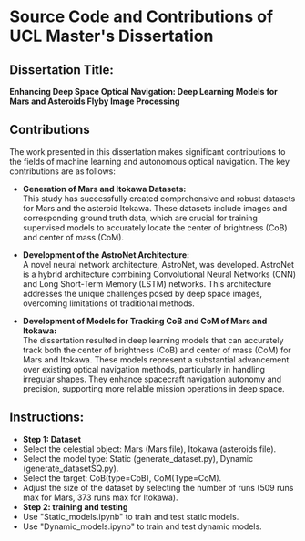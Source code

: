 # Source Code and Contributions of UCL Master's Dissertation

## Dissertation Title:
**Enhancing Deep Space Optical Navigation: Deep Learning Models for Mars and Asteroids Flyby Image Processing**

## Contributions

The work presented in this dissertation makes significant contributions to the fields of machine learning and autonomous optical navigation. The key contributions are as follows:

- **Generation of Mars and Itokawa Datasets:**  
  This study has successfully created comprehensive and robust datasets for Mars and the asteroid Itokawa. These datasets include images and corresponding ground truth data, which are crucial for training supervised models to accurately locate the center of brightness (CoB) and center of mass (CoM).

- **Development of the AstroNet Architecture:**  
  A novel neural network architecture, AstroNet, was developed. AstroNet is a hybrid architecture combining Convolutional Neural Networks (CNN) and Long Short-Term Memory (LSTM) networks. This architecture addresses the unique challenges posed by deep space images, overcoming limitations of traditional methods.

- **Development of Models for Tracking CoB and CoM of Mars and Itokawa:**  
  The dissertation resulted in deep learning models that can accurately track both the center of brightness (CoB) and center of mass (CoM) for Mars and Itokawa. These models represent a substantial advancement over existing optical navigation methods, particularly in handling irregular shapes. They enhance spacecraft navigation autonomy and precision, supporting more reliable mission operations in deep space.

## Instructions:

- **Step 1: Dataset**
- Select the celestial object: Mars (Mars file), Itokawa (asteroids file).
- Select the model type: Static (generate_dataset.py), Dynamic (generate_datasetSQ.py). 
- Select the target: CoB(type=CoB), CoM(Type=CoM).
- Adjust the size of the dataset by selecting the number of runs (509 runs max for Mars, 373 runs max for Itokawa).
- **Step 2: training and testing**
- Use "Static_models.ipynb" to train and test static models.
- Use "Dynamic_models.ipynb" to train and test dynamic models.
